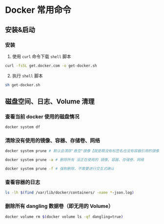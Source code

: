 # Docker 常用命令

## 安装&启动

### 安装

1. 使用 `curl` 命令下载 `shell` 脚本

```sh
curl -fsSL get.docker.com -o get-docker.sh
```

2. 执行 `shell` 脚本

```sh
sh get-docker.sh
```

## 磁盘空间、日志、Volume 清理

### 查看当前 docker 使用的磁盘情况

```sh
docker system df
```

### 清除没有使用的镜像、容器、存储卷、网络

```sh
docker system prune # 默认会清除"悬空"镜像【就是既没有标签名也没有容器引用的镜像】

docker system prune -a # 删除所有 没正在使用的 镜像、容器、存储卷、网络

docker system prune -f # 强制删除，不需要进行交互式确认
```

### 查看容器的日志

```sh
ls -lh $(find /var/lib/docker/containers/ -name *-json.log)
```

### 删除所有 dangling 数据卷（即无用的 Volume）

```sh
docker volume rm $(docker volume ls -qf dangling=true)
```
